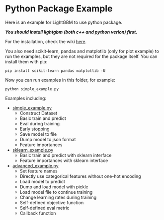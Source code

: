 Python Package Example
=====================
Here is an example for LightGBM to use python package.

***You should install lightgbm (both c++ and python verion) first.***

For the installation, check the wiki [here](https://github.com/Microsoft/LightGBM/wiki/Installation-Guide).

You also need scikit-learn, pandas and matplotlib (only for plot example) to run the examples, but they are not required for the package itself. You can install them with pip:
```
pip install scikit-learn pandas matplotlib -U
```

Now you can run examples in this folder, for example:
```
python simple_example.py
```
Examples including:
- [simple_example.py](https://github.com/Microsoft/LightGBM/blob/master/examples/python-guide/simple_example.py)
    - Construct Dataset
    - Basic train and predict
    - Eval during training 
    - Early stopping
    - Save model to file
    - Dump model to json format
    - Feature importances
- [sklearn_example.py](https://github.com/Microsoft/LightGBM/blob/master/examples/python-guide/sklearn_example.py)
    - Basic train and predict with sklearn interface
    - Feature importances with sklearn interface
- [advanced_example.py](https://github.com/Microsoft/LightGBM/blob/master/examples/python-guide/advanced_example.py)
    - Set feature names
    - Directly use categorical features without one-hot encoding
    - Load model to predict
    - Dump and load model with pickle
    - Load model file to continue training
    - Change learning rates during training
    - Self-defined objective function
    - Self-defined eval metric
    - Callback function